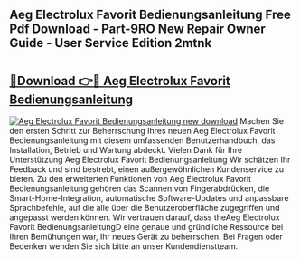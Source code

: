 ## Aeg Electrolux Favorit Bedienungsanleitung Free Pdf Download - Part-9RO New Repair Owner Guide - User Service Edition 2mtnk

# <h2><a href="http://df4uve.blite.top/?on=Aeg+Electrolux+Favorit+Bedienungsanleitung">🔗Download 👉🔴 Aeg Electrolux Favorit Bedienungsanleitung</a></h2>

[![Aeg Electrolux Favorit Bedienungsanleitung new download](https://i.imgur.com/lujVjoI.png)](http://df4uve.blite.top/?on=Aeg+Electrolux+Favorit+Bedienungsanleitung)
Machen Sie den ersten Schritt zur Beherrschung Ihres neuen Aeg Electrolux Favorit Bedienungsanleitung mit diesem umfassenden Benutzerhandbuch, das Installation, Betrieb und Wartung abdeckt. Vielen Dank für Ihre Unterstützung Aeg Electrolux Favorit Bedienungsanleitung Wir schätzen Ihr Feedback und sind bestrebt, einen außergewöhnlichen Kundenservice zu bieten. Zu den erweiterten Funktionen von Aeg Electrolux Favorit Bedienungsanleitung gehören das Scannen von Fingerabdrücken, die Smart-Home-Integration, automatische Software-Updates und anpassbare Sprachbefehle, auf die alle über die Benutzeroberfläche zugegriffen und angepasst werden können. Wir vertrauen darauf, dass theAeg Electrolux Favorit BedienungsanleitungD eine genaue und gründliche Ressource bei Ihren Bemühungen war, Ihr neues Gerät zu beherrschen. Bei Fragen oder Bedenken wenden Sie sich bitte an unser Kundendienstteam.
